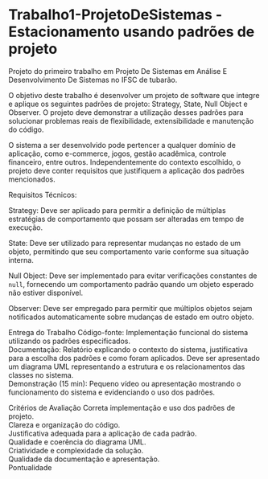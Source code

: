 # Trabalho1-ProjetoDeSistemas - Estacionamento usando padrões de projeto
Projeto do primeiro trabalho em Projeto De Sistemas em Análise E Desenvolvimento De Sistemas no IFSC de tubarão.

O objetivo deste trabalho é desenvolver um projeto de software que integre e aplique os seguintes padrões de projeto: Strategy, State, Null Object e Observer. O projeto deve demonstrar a utilização desses padrões para solucionar problemas reais de flexibilidade, extensibilidade e manutenção do código.  


O sistema a ser desenvolvido pode pertencer a qualquer domínio de aplicação, como e-commerce, jogos, gestão acadêmica, controle financeiro, entre outros. Independentemente do contexto escolhido, o projeto deve conter requisitos que justifiquem a aplicação dos padrões mencionados.  

Requisitos Técnicos:

Strategy: Deve ser aplicado para permitir a definição de múltiplas estratégias de comportamento que possam ser alteradas em tempo de execução.  

State: Deve ser utilizado para representar mudanças no estado de um objeto, permitindo que seu comportamento varie conforme sua situação interna.  

Null Object: Deve ser implementado para evitar verificações constantes de `null`, fornecendo um comportamento padrão quando um objeto esperado não estiver disponível.  

Observer: Deve ser empregado para permitir que múltiplos objetos sejam notificados automaticamente sobre mudanças de estado em outro objeto.  


Entrega do Trabalho
Código-fonte: Implementação funcional do sistema utilizando os padrões especificados.  
Documentação: Relatório explicando o contexto do sistema, justificativa para a escolha dos padrões e como foram aplicados.  Deve ser apresentado um diagrama UML representando a estrutura e os relacionamentos das classes no sistema.  
Demonstração (15 min): Pequeno vídeo ou apresentação mostrando o funcionamento do sistema e evidenciando o uso dos padrões.  

Critérios de Avaliação
Correta implementação e uso dos padrões de projeto.  
Clareza e organização do código.  
Justificativa adequada para a aplicação de cada padrão.  
Qualidade e coerência do diagrama UML.  
Criatividade e complexidade da solução.  
Qualidade da documentação e apresentação.  
Pontualidade
